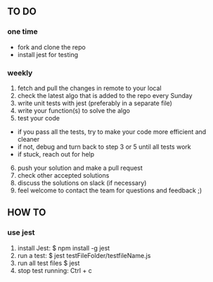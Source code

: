 
## TO DO 

### one time

* fork and clone the repo 
* install jest for testing

### weekly

1. fetch and pull the changes in remote to your local
2. check the latest algo that is added to the repo every Sunday
3. write unit tests with jest (preferably in a separate file)
4. write your function(s) to solve the algo
5. test your code
  * if you pass all the tests, try to make your code more efficient and cleaner
  * if not, debug and turn back to step 3 or 5 until all tests work
  * if stuck, reach out for help
6. push your solution and make a pull request
7. check other accepted solutions
8. discuss the solutions on slack (if necessary)
9. feel welcome to contact the team for questions and feedback ;)

## HOW TO

### use jest 
1. install Jest: $ npm install -g jest
2. run a test: $ jest testFileFolder/testfileName.js
3. run all test files $ jest
4. stop test running: Ctrl + c
